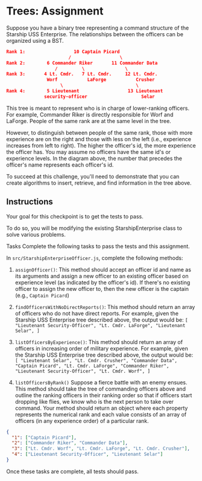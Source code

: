 # Trees: Assignment

Suppose you have a binary tree representing a command structure of the Starship USS Enterprise. The relationships between the officers can be organized using a BST.

```json
Rank 1:                  10 Captain Picard
                       /                  \
Rank 2:        6 Commander Riker       11 Commander Data
                  /         \               \
Rank 3:       4 Lt. Cmdr.   7 Lt. Cmdr.     12 Lt. Cmdr.
               Worf           LaForge           Crusher
                    \                           \
Rank 4:        5 Lieutenant                  13 Lieutenant
              security-officer                    Selar
```

This tree is meant to represent who is in charge of lower-ranking officers. For example, Commander Riker is directly responsible for Worf and LaForge. People of the same rank are at the same level in the tree.

However, to distinguish between people of the same rank, those with more experience are on the right and those with less on the left (i.e., experience increases from left to right). The higher the officer's id, the more experience the officer has. You may assume no officers have the same id's or experience levels. In the diagram above, the number that precedes the officer's name represents each officer's id.

To succeed at this challenge, you'll need to demonstrate that you can create algorithms to insert, retrieve, and find information in the tree above.

## Instructions

Your goal for this checkpoint is to get the tests to pass.

To do so, you will be modifying the existing StarshipEnterprise class to solve various problems.

Tasks
Complete the following tasks to pass the tests and this assignment.

In `src/StarshipEnterpriseOfficer.js`, complete the following methods:

1. `assignOfficer()`: This method should accept an officer id and name as its arguments and assign a new officer to an existing officer based on experience level (as indicated by the officer's id). If there's no existing officer to assign the new officer to, then the new officer is the captain (e.g., `Captain Picard`)

2. `findOfficersWithNoDirectReports()`: This method should return an array of officers who do not have direct reports. For example, given the Starship USS Enterprise tree described above, the output would be: `[ "Lieutenant Security-Officer", "Lt. Cmdr. LaForge", "Lieutenant Selar", ]`

3. `listOfficersByExperience()`: This method should return an array of officers in increasing order of military experience. For example, given the Starship USS Enterprise tree described above, the output would be: `[ "Lieutenant Selar", "Lt. Cmdr. Crusher", "Commander Data", "Captain Picard", "Lt. Cmdr. LaForge", "Commander Riker", "Lieutenant Security-Officer", "Lt. Cmdr. Worf", ]`

4. `listOfficersByRank()` Suppose a fierce battle with an enemy ensues. This method should take the tree of commanding officers above and outline the ranking officers in their ranking order so that if officers start dropping like flies, we know who is the next person to take over command. Your method should return an object where each property represents the numerical rank and each value consists of an array of officers (in any experience order) of a particular rank.

```json
{
  "1": ["Captain Picard"],
  "2": ["Commander Riker", "Commander Data"],
  "3": ["Lt. Cmdr. Worf", "Lt. Cmdr. LaForge", "Lt. Cmdr. Crusher"],
  "4": ["Lieutenant Security-Officer", "Lieutenant Selar"]
}
```

Once these tasks are complete, all tests should pass.
